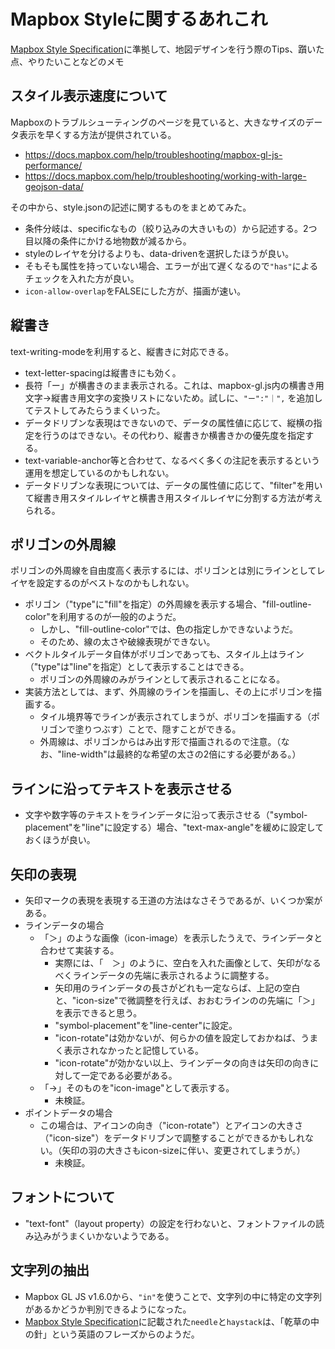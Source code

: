 # Mapbox Styleに関するあれこれ

[Mapbox Style Specification](https://docs.mapbox.com/mapbox-gl-js/style-spec/)に準拠して、地図デザインを行う際のTips、躓いた点、やりたいことなどのメモ

## スタイル表示速度について
Mapboxのトラブルシューティングのページを見ていると、大きなサイズのデータ表示を早くする方法が提供されている。
* https://docs.mapbox.com/help/troubleshooting/mapbox-gl-js-performance/
* https://docs.mapbox.com/help/troubleshooting/working-with-large-geojson-data/

その中から、style.jsonの記述に関するものをまとめてみた。
* 条件分岐は、specificなもの（絞り込みの大きいもの）から記述する。2つ目以降の条件にかける地物数が減るから。
* styleのレイヤを分けるよりも、data-drivenを選択したほうが良い。
* そもそも属性を持っていない場合、エラーが出て遅くなるので`"has"`によるチェックを入れた方が良い。
* `icon-allow-overlap`をFALSEにした方が、描画が速い。

## 縦書き
text-writing-modeを利用すると、縦書きに対応できる。
* text-letter-spacingは縦書きにも効く。
* 長符「ー」が横書きのまま表示される。これは、mapbox-gl.js内の横書き用文字→縦書き用文字の変換リストにないため。試しに、`"ー":"｜",` を追加してテストしてみたらうまくいった。
* データドリブンな表現はできないので、データの属性値に応じて、縦横の指定を行うのはできない。その代わり、縦書きか横書きかの優先度を指定する。
* text-variable-anchor等と合わせて、なるべく多くの注記を表示するという運用を想定しているのかもしれない。
* データドリブンな表現については、データの属性値に応じて、"filter"を用いて縦書き用スタイルレイヤと横書き用スタイルレイヤに分割する方法が考えられる。

## ポリゴンの外周線
ポリゴンの外周線を自由度高く表示するには、ポリゴンとは別にラインとしてレイヤを設定するのがベストなのかもしれない。
* ポリゴン（"type"に"fill"を指定）の外周線を表示する場合、"fill-outline-color"を利用するのが一般的のようだ。
  * しかし、"fill-outline-color"では、色の指定しかできないようだ。
  * そのため、線の太さや破線表現ができない。
* ベクトルタイルデータ自体がポリゴンであっても、スタイル上はライン（"type"は"line"を指定）として表示することはできる。
  * ポリゴンの外周線のみがラインとして表示されることになる。
* 実装方法としては、まず、外周線のラインを描画し、その上にポリゴンを描画する。
  * タイル境界等でラインが表示されてしまうが、ポリゴンを描画する（ポリゴンで塗りつぶす）ことで、隠すことができる。
  * 外周線は、ポリゴンからはみ出す形で描画されるので注意。（なお、"line-width"は最終的な希望の太さの2倍にする必要がある。）

## ラインに沿ってテキストを表示させる
* 文字や数字等のテキストをラインデータに沿って表示させる（"symbol-placement"を"line"に設定する）場合、"text-max-angle"を緩めに設定しておくほうが良い。

## 矢印の表現
* 矢印マークの表現を表現する王道の方法はなさそうであるが、いくつか案がある。
* ラインデータの場合
  * 「＞」のような画像（icon-image）を表示したうえで、ラインデータと合わせて実装する。 
    * 実際には、「　＞」のように、空白を入れた画像として、矢印がなるべくラインデータの先端に表示されるように調整する。
    * 矢印用のラインデータの長さがどれも一定ならば、上記の空白と、"icon-size"で微調整を行えば、おおむラインのの先端に「＞」を表示できると思う。
    * "symbol-placement"を"line-center"に設定。
    * "icon-rotate"は効かないが、何らかの値を設定しておかねば、うまく表示されなかったと記憶している。
    * "icon-rotate"が効かない以上、ラインデータの向きは矢印の向きに対して一定である必要がある。
  * 「→」そのものを"icon-image"として表示する。
    * 未検証。
* ポイントデータの場合
  * この場合は、アイコンの向き（"icon-rotate"）とアイコンの大きさ（"icon-size"）をデータドリブンで調整することができるかもしれない。（矢印の羽の大きさもicon-sizeに伴い、変更されてしまうが。）
    * 未検証。

## フォントについて
* "text-font"（layout property）の設定を行わないと、フォントファイルの読み込みがうまくいかないようである。

## 文字列の抽出
* Mapbox GL JS v1.6.0から、`"in"`を使うことで、文字列の中に特定の文字列があるかどうか判別できるようになった。
* [Mapbox Style Specification](https://docs.mapbox.com/mapbox-gl-js/style-spec/expressions/#in)に記載された`needle`と`haystack`は、「乾草の中の針」という英語のフレーズからのようだ。


